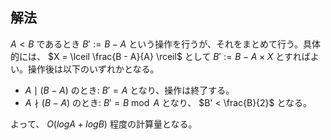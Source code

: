 ## 解法

$A < B$ であるとき $B' := B - A$ という操作を行うが、それをまとめて行う。具体的には、 $X = \lceil \frac{B - A}{A} \rceil$ として $B' := B - A \times X$ とすればよい。操作後は以下のいずれかとなる。

* $A \mid (B - A)$ のとき: $B' = A$ となり、操作は終了する。
* $A \nmid (B - A)$ のとき: $B' = B \bmod A$ となり、 $B' < \frac{B}{2}$ となる。

よって、 $O(log A + log B)$ 程度の計算量となる。
